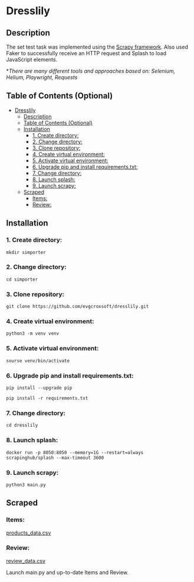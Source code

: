 # Dresslily

## Description

The set test task was implemented using the [Scrapy framework](https://scrapy.org/). Also used Faker to successfully receive an HTTP request and Splash to load JavaScript elements.

**There are many different tools and approaches based on:
Selenium, Helium, Playwright, Requests*

## Table of Contents (Optional)

- [Dresslily](#dresslily)
  - [Description](#description)
  - [Table of Contents (Optional)](#table-of-contents-optional)
  - [Installation](#installation)
    - [1. Create directory:](#1-create-directory)
    - [2. Change directory:](#2-change-directory)
    - [3. Clone repository:](#3-clone-repository)
    - [4. Create virtual environment:](#4-create-virtual-environment)
    - [5. Activate virtual environment:](#5-activate-virtual-environment)
    - [6. Upgrade pip and install requirements.txt:](#6-upgrade-pip-and-install-requirementstxt)
    - [7. Change directory:](#7-change-directory)
    - [8. Launch splash:](#8-launch-splash)
    - [9. Launch scrapy:](#9-launch-scrapy)
  - [Scraped](#scraped)
    - [Items:](#items)
    - [Review:](#review)

## Installation

### 1. Create directory:
```
mkdir simporter
```
### 2. Change directory:
```
cd simporter
```
### 3. Clone repository:
```
git clone https://github.com/evgcroxsoft/dresslily.git
```
### 4. Create virtual environment:
```
python3 -m venv venv
```
### 5. Activate virtual environment:
```
sourse venv/bin/activate
```
### 6. Upgrade pip and install requirements.txt:
```
pip install --upgrade pip
```
```
pip install -r requirements.txt
```
### 7. Change directory:
```
cd dresslily
```
### 8. Launch splash:
```
docker run -p 8050:8050 --memory=1G --restart=always scrapinghub/splash --max-timeout 3600
```
### 9. Launch scrapy:
```
python3 main.py
```

## Scraped


### Items: 
[products_data.csv](products_data.csv)

### Review: 
[review_data.csv](reviews_data.csv)

Launch main.py and up-to-date Items and Review.
